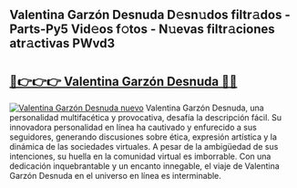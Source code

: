 ## Valentina Garzón Desnuda D𝚎sn𝚞dos filtr𝚊dos - Parts-Py5 Vid𝚎os f𝚘tos - N𝚞evas filtr𝚊ciones atr𝚊ctivas PWvd3

# <h2><a href="http://mb2wgz.tromn.icu/?c=Valentina+Garz%c3%b3n+Desnuda">🔗👉👉👉 Valentina Garzón Desnuda 🔗🔗</a></h2>

[![Valentina Garzón Desnuda nuevo](https://i.imgur.com/pEAQMta.gif)](http://mb2wgz.tromn.icu/?c=Valentina+Garz%c3%b3n+Desnuda)
Valentina Garzón Desnuda, una personalidad multifacética y provocativa, desafía la descripción fácil. Su innovadora personalidad en línea ha cautivado y enfurecido a sus seguidores, generando discusiones sobre ética, expresión artística y la dinámica de las sociedades virtuales. A pesar de la ambigüedad de sus intenciones, su huella en la comunidad virtual es imborrable. Con una dedicación inquebrantable y un encanto innegable, el viaje de Valentina Garzón Desnuda en el universo en línea es interminable.
